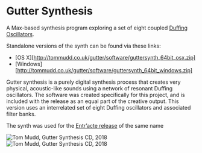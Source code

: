 # Gutter Synthesis
A Max-based synthesis program exploring a set of eight coupled [Duffing Oscillators](https://en.wikipedia.org/wiki/Duffing_equation).

Standalone versions of the synth can be found via these links:
- [OS X][http://tommudd.co.uk/gutter/software/guttersynth_64bit_osx.zip]
- [Windows][http://tommudd.co.uk/gutter/software/guttersynth_64bit_windows.zip]

Gutter synthesis is a purely digital synthesis process that creates very physical, acoustic-like sounds using a network of resonant Duffing oscillators. The software was created specifically for this project, and is included with the release as an equal part of the creative output. This version uses an interrelated set of eight Duffing oscillators and associated filter banks.

The synth was used for the [Entr’acte release](https://entracte.co.uk/projects/tom-mudd-e226/) of the same name

![Tom Mudd, Gutter Synthesis CD, 2018](http://tommudd.co.uk/images/gutter_border.png) ![Tom Mudd, Gutter Synthesis CD, 2018](http://tommudd.co.uk/images/gutter_narrow.png)
